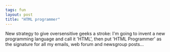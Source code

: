 ```yaml
---
tags: fun
layout: post
title: "HTML programmer"
---
```




New strategy to give oversensitive geeks a stroke: I'm going to invent a new programming language and call it 'HTML', then put 'HTML Programmer' as the signature for all my emails, web forum and newsgroup posts...


